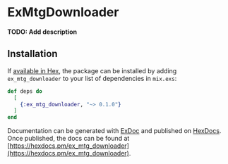 # ExMtgDownloader

**TODO: Add description**

## Installation

If [available in Hex](https://hex.pm/docs/publish), the package can be installed
by adding `ex_mtg_downloader` to your list of dependencies in `mix.exs`:

```elixir
def deps do
  [
    {:ex_mtg_downloader, "~> 0.1.0"}
  ]
end
```

Documentation can be generated with [ExDoc](https://github.com/elixir-lang/ex_doc)
and published on [HexDocs](https://hexdocs.pm). Once published, the docs can
be found at [https://hexdocs.pm/ex_mtg_downloader](https://hexdocs.pm/ex_mtg_downloader).

